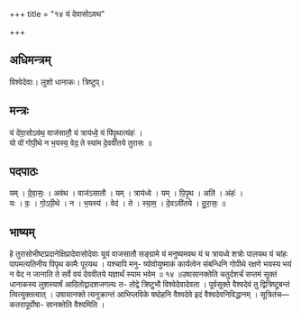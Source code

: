 +++
title = "१४ यं देवासोऽवथ"

+++
## अधिमन्त्रम्
विश्वेदेवाः। लुशो धानाकः। त्रिष्टुप्।

## मन्त्रः
यं दे॑वा॒सोऽव॑थ॒ वाज॑सातौ॒ यं त्राय॑ध्वे॒ यं पि॑पृ॒थात्यंहः॑ ।  
यो वो॑ गोपी॒थे न भ॒यस्य॒ वेद॒ ते स्या॑म दे॒ववी॑तये तुरासः ॥

## पदपाठः
यम् । दे॒वा॒सः॒ । अव॑थ । वाज॑ऽसातौ । यम् । त्राय॑ध्वे । यम् । पि॒पृ॒थ । अति॑ । अंहः॑ ।  
यः । वः॒ । गो॒ऽपी॒थे । न । भ॒यस्य॑ । वेद॑ । ते । स्या॒म॒ । दे॒वऽवी॑तये । तु॒रा॒सः॒ ॥

## भाष्यम्
हे तुरासोभीष्टप्रदानेक्षिप्रादेवासोदेवाः यूयं वाजसातौ सङ्ग्रामे यं मनुष्यमवथ यं च त्रायध्वे शत्रोः पालयथ यं चांहः पापमत्यतिनीय पिपृथ कामैः पूरयथ । यश्चापि मनु- ष्योवोयुष्माकं कार्यत्वेन संबन्धिनि गोपीथे रक्षणे भयस्य भयं न वेद न जानाति ते सर्वे वयं देववीतये यज्ञार्थं स्याम भवेम ॥ १४ ॥उषासानक्तेति चतुर्दशर्चं सप्तमं सूक्तं धानाकस्य लुशस्यार्षं आदितोद्वादशजगत्यः त- तोद्वे त्रिष्टुभौ विश्वेदेवादेवता । पूर्वसूक्ते वैश्वदेवं तु द्वित्रिष्टुबन्तं त्वित्युक्तत्वात् । उषासानक्ते त्यनुक्रान्तं आभिप्लविके षष्ठेहनि वैश्वदेवे इदं वैश्वदेवनिविद्धानम् । सूत्रितंच—कतरापूर्वोषा- सानक्तेति वैश्वमिति ।